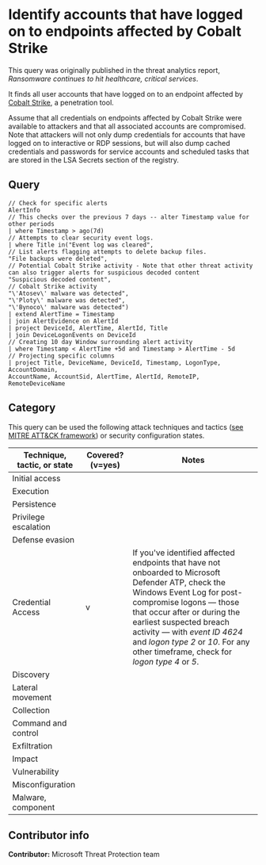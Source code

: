 
# Identify accounts that have logged on to endpoints affected by Cobalt Strike

This query was originally published in the threat analytics report, *Ransomware continues to hit healthcare, critical services*.

It finds all user accounts that have logged on to an endpoint affected by [Cobalt Strike](https://attack.mitre.org/software/S0154/), a penetration tool.

Assume that all credentials on endpoints affected by Cobalt Strike were available to attackers and that all associated accounts are compromised. Note that attackers will not only dump credentials for accounts that have logged on to interactive or RDP sessions, but will also dump cached credentials and passwords for service accounts and scheduled tasks that are stored in the LSA Secrets section of the registry.

## Query

```
// Check for specific alerts
AlertInfo
// This checks over the previous 7 days -- alter Timestamp value for other periods
| where Timestamp > ago(7d)
// Attempts to clear security event logs.
| where Title in("Event log was cleared",
// List alerts flagging attempts to delete backup files.
"File backups were deleted",
// Potential Cobalt Strike activity - Note that other threat activity can also trigger alerts for suspicious decoded content
"Suspicious decoded content",
// Cobalt Strike activity
"\'Atosev\' malware was detected",
"\'Ploty\' malware was detected",
"\'Bynoco\' malware was detected")
| extend AlertTime = Timestamp
| join AlertEvidence on AlertId 
| project DeviceId, AlertTime, AlertId, Title
| join DeviceLogonEvents on DeviceId 
// Creating 10 day Window surrounding alert activity
| where Timestamp < AlertTime +5d and Timestamp > AlertTime - 5d
// Projecting specific columns
| project Title, DeviceName, DeviceId, Timestamp, LogonType, AccountDomain,
AccountName, AccountSid, AlertTime, AlertId, RemoteIP, RemoteDeviceName
```

## Category

This query can be used the following attack techniques and tactics ([see MITRE ATT&CK framework](https://attack.mitre.org/)) or security configuration states.

| Technique, tactic, or state | Covered? (v=yes) | Notes |
|------------------------|----------|-------|
| Initial access |  |  |
| Execution |  |  |
| Persistence |  |  |
| Privilege escalation |  |  |
| Defense evasion |  |  |
| Credential Access | v | If you've identified affected endpoints that have not onboarded to Microsoft Defender ATP, check the Windows Event Log for post-compromise logons — those that occur after or during the earliest suspected breach activity — with *event ID 4624* and *logon type 2* or *10*. For any other timeframe, check for *logon type 4* or *5*. |
| Discovery |  |  |
| Lateral movement |  |  |
| Collection |  |  |
| Command and control |  |  |
| Exfiltration |  |  |
| Impact |  |  |
| Vulnerability |  |  |
| Misconfiguration |  |  |
| Malware, component |  |  |

## Contributor info

**Contributor:** Microsoft Threat Protection team
